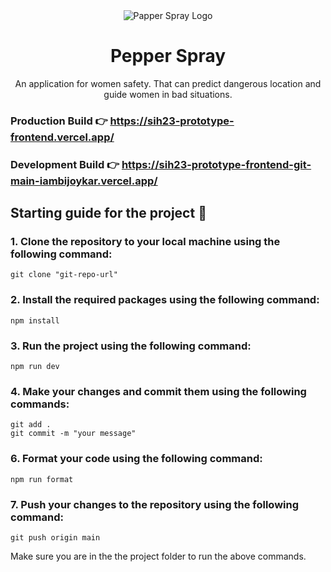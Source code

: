 <div align="center">
<img src="https://github.com/iamBijoyKar/sih23-prototype-frontend/assets/85790967/2f4ea817-06bd-421c-a04a-65717ac8b23c" alt="Papper Spray Logo" />
<h1>Pepper Spray</h1>
<p> An application for women safety. That can predict dangerous location and guide women in bad situations.</p>
</div>

### Production Build 👉 https://sih23-prototype-frontend.vercel.app/

### Development Build 👉 https://sih23-prototype-frontend-git-main-iambijoykar.vercel.app/

## Starting guide for the project 🚀

### 1. Clone the repository to your local machine using the following command:

```
git clone "git-repo-url"
```

### 2. Install the required packages using the following command:

```
npm install
```

### 3. Run the project using the following command:

```
npm run dev
```

### 4. Make your changes and commit them using the following commands:

```
git add .
git commit -m "your message"
```

### 6. Format your code using the following command:

```
npm run format
```

### 7. Push your changes to the repository using the following command:

```
git push origin main
```

Make sure you are in the the project folder to run the above commands.
